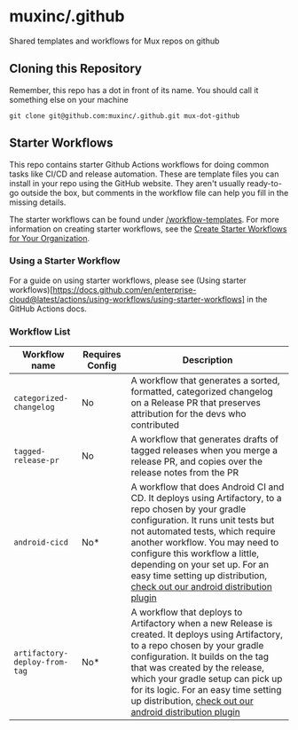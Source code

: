 # muxinc/.github
Shared templates and workflows for Mux repos on github

## Cloning this Repository
Remember, this repo has a dot in front of its name. You should call it something else on your machine
```
git clone git@github.com:muxinc/.github.git mux-dot-github
```

## Starter Workflows

This repo contains starter Github Actions workflows for doing common tasks like CI/CD and release automation. These are template files you can install in your repo using the GitHub website. They aren't usually ready-to-go outside the box, but comments in the workflow file can help you fill in the missing details.

The starter workflows can be found under [/workflow-templates](/workflow-templates). For more information on creating starter workflows, see the [Create Starter Workflows for Your Organization](https://docs.github.com/en/enterprise-cloud@latest/actions/using-workflows/creating-starter-workflows-for-your-organization). 

### Using a Starter Workflow

For a guide on using starter workflows, please see (Using starter workflows)[https://docs.github.com/en/enterprise-cloud@latest/actions/using-workflows/using-starter-workflows] in the GitHub Actions docs.

### Workflow List 

| Workflow name                 | Requires Config | Description                                                                                                                                                                                                                                                                                                                                                                                                            |
| ----------------------------- | --------------- | ---------------------------------------------------------------------------------------------------------------------------------------------------------------------------------------------------------------------------------------------------------------------------------------------------------------------------------------------------------------------------------------------------------------------- |
| `categorized-changelog`       | No              | A workflow that generates a sorted, formatted, categorized changelog on a Release PR that preserves attribution for the devs who contributed                                                                                                                                                                                                                                                                           |
| `tagged-release-pr`           | No              | A workflow that generates drafts of tagged releases when you merge a release PR, and copies over the release notes from the PR                                                                                                                                                                                                                                                                                         |
| `android-cicd`                | No*             | A workflow that does Android CI and CD. It deploys using Artifactory, to a repo chosen by your gradle configuration. It runs unit tests but not automated tests, which require another workflow. You may need to configure this workflow a little, depending on your set up. For an easy time setting up distribution, [check out our android distribution plugin](https://github.com/muxinc/mux-android-distribution) |
| `artifactory-deploy-from-tag` | No*             | A workflow that deploys to Artifactory when a new Release is created. It deploys using Artifactory, to a repo chosen by your gradle configuration. It builds on the tag that was created by the release, which your gradle setup can pick up for its logic. For an easy time setting up distribution, [check out our android distribution plugin](https://github.com/muxinc/mux-android-distribution)                  |
